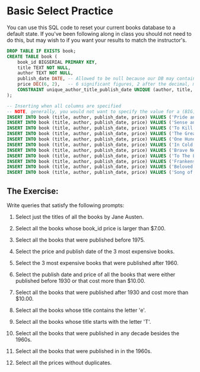 # Basic Select Practice

You can use this SQL code to reset your current books database to a default state. If you've been following along in class you should not need to do this, but may wish to if you want your results to match the instructor's.

```sql
DROP TABLE IF EXISTS book;
CREATE TABLE book (
    book_id BIGSERIAL PRIMARY KEY,
    title TEXT NOT NULL,
    author TEXT NOT NULL,
    publish_date DATE, -- Allowed to be null because our DB may contain some unpublished books.
    price DEC(6, 2),   -- 6 significant figures, 2 after the decimal, meaning 9999.99 is our "most expensive" possible book.
    CONSTRAINT unique_author_title_publish_date UNIQUE (author, title, publish_date)
);

-- Inserting when all columns are specified
-- NOTE, generally, you would not want to specify the value for a (BIG)SERIAL (See next example)
INSERT INTO book (title, author, publish_date, price) VALUES ('Pride and Prejudice', 'Jane Austen', '01-28-1813', 6.99);
INSERT INTO book (title, author, publish_date, price) VALUES ('Sense and Sensibility', 'Jane Austen', '10-14-1811', 6.99);
INSERT INTO book (title, author, publish_date, price) VALUES ('To Kill a Mockingbird', 'Harper Lee', '07-11-1960', 6.99);
INSERT INTO book (title, author, publish_date, price) VALUES ('The Great Gatsby', 'F. Scott Fitzgerald', '04-10-1925', 12.50);
INSERT INTO book (title, author, publish_date, price) VALUES ('One Hundred Years of Solitude', 'Gabriel García Márquez', '05-5-1967', 8.99);
INSERT INTO book (title, author, publish_date, price) VALUES ('In Cold Blood', 'Truman Capote', '09-25-1965', 4.99);
INSERT INTO book (title, author, publish_date, price) VALUES ('Brave New World', 'Aldous Huxley', '01-01-1932', 19.84);
INSERT INTO book (title, author, publish_date, price) VALUES ('To The Lighthouse', 'Virginia Woolf', '05-05-1927', 15.00);
INSERT INTO book (title, author, publish_date, price) VALUES ('Frankenstein', 'Mary Shelley', '01-01-1818', 7.50);
INSERT INTO book (title, author, publish_date, price) VALUES ('Beloved', 'Toni Morrison', '09-13-1987', 12.50);
INSERT INTO book (title, author, publish_date, price) VALUES ('Song of Solomon', 'Toni Morrison', '01-01-1977', 12.50);
```

## The Exercise:

Write queries that satisfy the following prompts:

1. Select just the titles of all the books by Jane Austen.

2. Select all the books whose book_id price is larger than $7.00.

3. Select all the books that were published before 1975.

4. Select the price and publish date of the 3 most expensive books.

5. Select the 3 most expensive books that were published after 1960.

6. Select the publish date and price of all the books that were either published before 1930 or that cost more than $10.00.

7. Select all the books that were published after 1930 and cost more than $10.00.

8. Select all the books whose title contains the letter 'e'.

9. Select all the books whose title starts with the letter 'T'.

10. Select all the books that were published in any decade besides the 1960s.

11. Select all the books that were published in in the 1960s.

12. Select all the prices without duplicates.